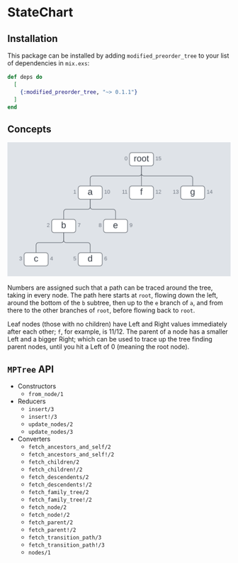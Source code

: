 # StateChart

## Installation

This package can be installed by adding `modified_preorder_tree` to your list of dependencies in `mix.exs`:

```elixir
def deps do
  [
    {:modified_preorder_tree, "~> 0.1.1"}
  ]
end
```

## Concepts

<!--- StateChart moduledoc start -->

![base tree](assets/tree_base.svg)

Numbers are assigned such that a path can be traced around the tree,
taking in every node.
The path here starts at `root`, flowing down the left,
around the bottom of the `b` subtree, then up to the `e` branch of `a`,
and from there to the other branches of `root`, before flowing back to `root`.

Leaf nodes (those with no children) have Left and Right values immediately after each other;
`f`, for example, is 11/12.
The parent of a node has a smaller Left and a bigger Right;
which can be used to trace up the tree finding parent nodes,
until you hit a Left of 0 (meaning the root node).

## `MPTree` API

- Constructors
  - `from_node/1`
- Reducers
  - `insert/3`
  - `insert!/3`
  - `update_nodes/2`
  - `update_nodes/3`
- Converters
  - `fetch_ancestors_and_self/2`
  - `fetch_ancestors_and_self!/2`
  - `fetch_children/2`
  - `fetch_children!/2`
  - `fetch_descendents/2`
  - `fetch_descendents!/2`
  - `fetch_family_tree/2`
  - `fetch_family_tree!/2`
  - `fetch_node/2`
  - `fetch_node!/2`
  - `fetch_parent/2`
  - `fetch_parent!/2`
  - `fetch_transition_path/3`
  - `fetch_transition_path!/3`
  - `nodes/1`

<!--- StateChart moduledoc end -->

